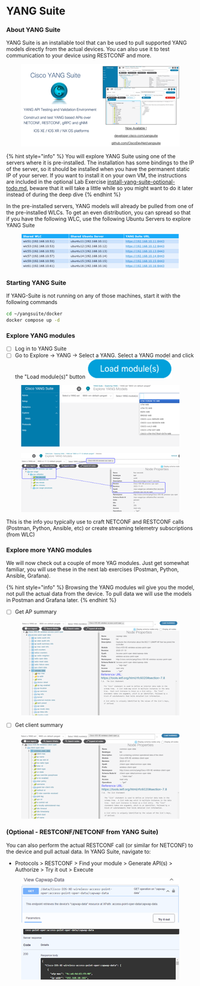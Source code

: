 # YANG Suite

### About YANG Suite

YANG Suite is an installable tool that can be used to pull supported YANG models directly from the actual devices​. You can also use it to test communication to your device using RESTCONF and more.

<figure><img src="../../.gitbook/assets/image (72).png" alt=""><figcaption></figcaption></figure>

{% hint style="info" %}
You will explore YANG Suite using one of the servers where it is pre-installed. The installation has some bindings to the IP of the server, so it should be installed when you have the permanent static IP of your server. If you want to install it on your own VM, the instructions are included in the optional Lab Exercise [install-yang-suite-optional-todo.md](install-yang-suite-optional-todo.md "mention"), beware that it will take a little while so you might want to do it later instead of during the deep dive&#x20;
{% endhint %}

In the pre-installed servers, YANG models will already be pulled from one of the pre-installed WLCs. To get an even distribution, you can spread so that if you have the following WLC, use the following Ubuntu Servers to explore YANG Suite

<figure><img src="../../.gitbook/assets/image (74).png" alt=""><figcaption></figcaption></figure>

### Starting YANG Suite

If YANG-Suite is not running on any of those machines, start it with the following commands

```bash
cd ~/yangsuite/docker
docker compose up -d
```

### Explore YANG modules

* [ ] Log in to YANG Suite
* [ ] Go to Explore -> YANG -> Select a YANG. Select a YANG model and click the "Load module(s)" button <img src="../../.gitbook/assets/image (1) (1) (1) (1) (1) (1) (1) (1).png" alt="" data-size="line">

<div data-full-width="true"><figure><img src="../../.gitbook/assets/image (11) (1).png" alt=""><figcaption></figcaption></figure></div>

<div data-full-width="true"><figure><img src="../../.gitbook/assets/image (2) (1) (1) (1) (1) (1) (1) (1).png" alt=""><figcaption></figcaption></figure></div>

This is the info you typically use to craft NETCONF and RESTCONF calls (Postman, Python, Ansible, etc) or create streaming telemetry subscriptions (from WLC)

### Explore more YANG modules

We will now check out a couple of more YAG modules. Just get somewhat familiar, you will use these in the next lab exercises (Postman, Python, Ansible, Grafana).&#x20;

{% hint style="info" %}
Browsing the YANG modules wil give you the model, not pull the actual data from the device. To pull data we will use the models in Postman and Grafana later.
{% endhint %}

* [ ] Get AP summary

<div data-full-width="true"><figure><img src="../../.gitbook/assets/image (5) (1) (1) (1) (1) (1).png" alt=""><figcaption></figcaption></figure></div>

* [ ] Get client summary

<div data-full-width="true"><figure><img src="../../.gitbook/assets/image (6) (1) (1) (1).png" alt=""><figcaption></figcaption></figure></div>

### (Optional - RESTCONF/NETCONF from YANG Suite)

You can also perform the actual RESTCONF call (or similar for NETCONF) to the device and pull actual data. In YANG Suite, navigate to:

* Protocols > RESTCONF > Find your module > Generate API(s) > Authorize > Try it out > Execute

<figure><img src="../../.gitbook/assets/image (3) (1) (1) (1) (1) (1) (1).png" alt=""><figcaption></figcaption></figure>

<figure><img src="../../.gitbook/assets/image (4) (1) (1) (1) (1) (1) (1).png" alt=""><figcaption></figcaption></figure>



